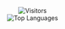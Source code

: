 <p align="center">
	<img alt="Visitors" src="https://visitor-badge.laobi.icu/badge?page_id=Camerxxn"/>
	<br/>
	<img alt="Top Languages" src="https://github-readme-stats.vercel.app/api/top-langs/?username=Camerxxn&layout=compact&hide_border=true&langs_count=999&theme=dark"/>
</p>
